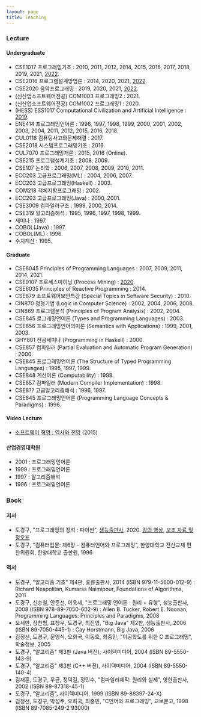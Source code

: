 ```yaml
---
layout: page
title: Teaching
---
```


### Lecture

#### Undergraduate
- CSE1017 프로그래밍기초 : 2010, 2011, 2012, 2014, 2015, 2016, 2017, 2018, 2019, 2021, [2022](https://doggzone.github.io/cse1017/).
- CSE2016 프로그램설계방법론 : 2014, 2020, 2021, [2022](https://doggzone.github.io/cse2016/).
- CSE2020 음악프로그래밍 : 2019, 2020, 2021, [2022](https://doggzone.github.io/cse2020/).
- (신산업소프트웨어전공) COM1003 프로그래밍2 : 2021.
- (신산업소프트웨어전공) COM1002 프로그래밍1 : 2020.
- (HESS) ESS1017 Computational Civilization and Artificial Intelligence : [2019](https://doggzone.github.io/CCAI/).
- ENE414 프로그래밍언어론 : 1996, 1997, 1998, 1999, 2000, 2001, 2002, 2003, 2004, 2011, 2012, 2015, 2016, 2018.
- CUL0118 컴퓨팅사고와문제해결 : 2017.
- CSE2018 시스템프로그래밍기초 : 2016.
- CUL7070 프로그래밍개론 : 2015, 2016 (Online).
- CSE215 프로그램설계기초 : 2008, 2009.
- CSE107 논리학 : 2006, 2007, 2008, 2009, 2010, 2011.
- ECC203 고급프로그래밍(ML) : 2004, 2006, 2007.
- ECC203 고급프로그래밍(Haskell) : 2003.
- COM218 객체지향프로그래밍 : 2002.
- ECC203 고급프로그래밍(Java) : 2000, 2001.
- CSE3009 컴파일러구조 : 1999, 2000, 2014.
- CSE319 알고리즘해석 : 1995, 1996, 1997, 1998, 1999.
- 세미나 : 1997.
- COBOL(Java) : 1997.
- COBOL(ML) : 1996.
- 수치계산 : 1995.

#### Graduate
- CSE8045 Principles of Programming Languages : 2007, 2009, 2011, 2014, 2021.
- CSE9107 프로세스마이닝 (Process Mining) : [2020](https://github.com/Doggzone/cse9107).
- CSE6035 Principles of Reactive Programming : 2014.
- CSE879 소프트웨어보안특강 (Special Topics in Software Security) : 2010.
- CIN870 정형기법 (Logic in Computer Science) : 2002, 2004, 2006, 2008.
- CIN869 프로그램분석 (Principles of Program Analysis) : 2002, 2004.
- CSE845 로그래밍언어론 (Types and Programming Languages) : 2003.
- CSE856 프로그래밍언어의미론 (Semantics with Applications) : 1999, 2001, 2003.
- GHY801 전공세미나 (Programming in Haskell) : 2000.
- CSE857 컴파일러 (Partial Evaluation and Automatic Program Generation) : 2000.
- CSE845 프로그래밍언어론 (The Structure of Typed Programming Languages) : 1995, 1997, 1999.
- CSE848 계산이론 (Computability) : 1998.
- CSE857 컴파일러 (Modern Compiler Implementation) : 1998.
- CSE8?? 고급알고리즘해석 : 1996, 1997.
- CSE845 프로그래밍언어론 (Programming Language Concepts & Paradigms) : 1996.

#### Video Lecture
- [소프트웨어 혁명 : 역사와 전망](https://youtu.be/PrEs7Fbwflk) (2015)

#### 산업경영대학원
- 2001 : 프로그래밍언어론
- 1999 : 프로그래밍언어론
- 1997 : 알고리즘해석
- 1996 : 프로그래밍언어론

### Book

#### 저서
- 도경구, "프로그래밍의 정석 : 파이썬", [생능출판사](https://www.booksr.co.kr/), 2020. [강의 영상](https://youtube.com/playlist?list=PL0UNsS2daHTyoDTctKpITfbW1UtR5ig6L), [보조 자료 및 정오표](https://drive.google.com/drive/folders/1RMa0oL91nP98BOVWfx0tYWFbhhU5VjKy?usp=sharing)
- 도경구, "컴퓨터입문: 제6장 - 컴퓨터언어와 프로그래밍", 한양대학교 전산교재 편찬위원회, 한양대학교 출판원, 1996

#### 역서
- 도경구, "알고리즘 기초" 제4판, 홍릉출판사, 2014
(ISBN 979-11-5600-012-9) : Richard Neapolitan, Kumarss Naimipour, Foundations of Algorithms, 2011
- 도경구, 신승철, 안준선, 이욱세, "프로그래밍 언어론 : 원리 + 유형", 생능출판사, 2008 (ISBN 978-89-7050-602-9) : Allen B. Tucker, Robert E. Noonan, Programming Languages: Principles and Paradigms, 2008
- 오세만, 장천형, 표창우, 도경구, 최진영, "Big Java" 제2판, 생능출판사, 2006 (ISBN 89-7050-445-1) : Cay Horstmann, Big Java, 2006
- 김정선, 도경구, 문영식, 오희국, 이동호, 최중민, "이공학도를 위한 C 프로그래밍", 학술정보, 2005
- 도경구, "알고리즘" 제3판 (Java 버전), 사이텍미디어, 2004 (ISBN 89-5550-143-9)
- 도경구, "알고리즘" 제3판 (C++ 버전), 사이텍미디어, 2004 (ISBN 89-5550-140-4)
- 김재훈, 도경구, 우균, 정덕길, 정민수, "컴파일러제작: 원리와 실제", 영한출판사, 2002 (ISBN 89-87318-45-1)
- 도경구, "알고리즘", 사이텍미디어, 1999 (ISBN 89-88397-24-X)
- 김정선, 도경구, 박성주, 오희국, 최중민, "C언어와 프로그래밍", 교보문고, 1998 (ISBN 89-7085-249-2 93000)
